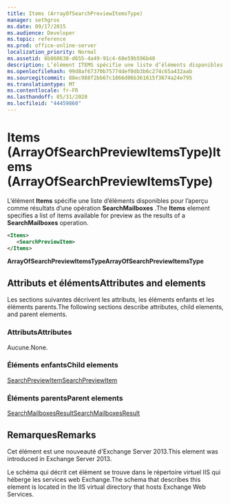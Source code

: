 ```yaml
---
title: Items (ArrayOfSearchPreviewItemsType)
manager: sethgros
ms.date: 09/17/2015
ms.audience: Developer
ms.topic: reference
ms.prod: office-online-server
localization_priority: Normal
ms.assetid: 6b860638-d655-4a49-91c4-60e59b596b48
description: L’élément ITEMS spécifie une liste d’éléments disponibles pour l’aperçu comme résultats d’une opération SearchMailboxes.
ms.openlocfilehash: 99d8af67370b75774def0db3b6c274c65a432aab
ms.sourcegitcommit: 88ec988f2bb67c1866d06b361615f3674a24e795
ms.translationtype: MT
ms.contentlocale: fr-FR
ms.lasthandoff: 05/31/2020
ms.locfileid: "44459860"
---
```

# <a name="items-arrayofsearchpreviewitemstype"></a><span data-ttu-id="f4a4d-103">Items (ArrayOfSearchPreviewItemsType)</span><span class="sxs-lookup"><span data-stu-id="f4a4d-103">Items (ArrayOfSearchPreviewItemsType)</span></span>

<span data-ttu-id="f4a4d-104">L’élément **Items** spécifie une liste d’éléments disponibles pour l’aperçu comme résultats d’une opération **SearchMailboxes** .</span><span class="sxs-lookup"><span data-stu-id="f4a4d-104">The **Items** element specifies a list of items available for preview as the results of a **SearchMailboxes** operation.</span></span> 
  
```XML
<Items>
   <SearchPreviewItem>
</Items>
```

 <span data-ttu-id="f4a4d-105">**ArrayOfSearchPreviewItemsType**</span><span class="sxs-lookup"><span data-stu-id="f4a4d-105">**ArrayOfSearchPreviewItemsType**</span></span>
## <a name="attributes-and-elements"></a><span data-ttu-id="f4a4d-106">Attributs et éléments</span><span class="sxs-lookup"><span data-stu-id="f4a4d-106">Attributes and elements</span></span>

<span data-ttu-id="f4a4d-107">Les sections suivantes décrivent les attributs, les éléments enfants et les éléments parents.</span><span class="sxs-lookup"><span data-stu-id="f4a4d-107">The following sections describe attributes, child elements, and parent elements.</span></span>
  
### <a name="attributes"></a><span data-ttu-id="f4a4d-108">Attributs</span><span class="sxs-lookup"><span data-stu-id="f4a4d-108">Attributes</span></span>

<span data-ttu-id="f4a4d-109">Aucune.</span><span class="sxs-lookup"><span data-stu-id="f4a4d-109">None.</span></span>
  
### <a name="child-elements"></a><span data-ttu-id="f4a4d-110">Éléments enfants</span><span class="sxs-lookup"><span data-stu-id="f4a4d-110">Child elements</span></span>

[<span data-ttu-id="f4a4d-111">SearchPreviewItem</span><span class="sxs-lookup"><span data-stu-id="f4a4d-111">SearchPreviewItem</span></span>](searchpreviewitem.md)
  
### <a name="parent-elements"></a><span data-ttu-id="f4a4d-112">Éléments parents</span><span class="sxs-lookup"><span data-stu-id="f4a4d-112">Parent elements</span></span>

[<span data-ttu-id="f4a4d-113">SearchMailboxesResult</span><span class="sxs-lookup"><span data-stu-id="f4a4d-113">SearchMailboxesResult</span></span>](searchmailboxesresult.md)
  
## <a name="remarks"></a><span data-ttu-id="f4a4d-114">Remarques</span><span class="sxs-lookup"><span data-stu-id="f4a4d-114">Remarks</span></span>

<span data-ttu-id="f4a4d-115">Cet élément est une nouveauté d'Exchange Server 2013.</span><span class="sxs-lookup"><span data-stu-id="f4a4d-115">This element was introduced in Exchange Server 2013.</span></span>
  
<span data-ttu-id="f4a4d-116">Le schéma qui décrit cet élément se trouve dans le répertoire virtuel IIS qui héberge les services web Exchange.</span><span class="sxs-lookup"><span data-stu-id="f4a4d-116">The schema that describes this element is located in the IIS virtual directory that hosts Exchange Web Services.</span></span>
  

